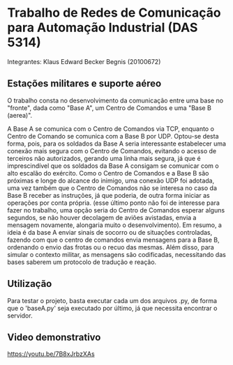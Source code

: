 # Trabalho de Redes de Comunicação para Automação Industrial (DAS 5314)

Integrantes: Klaus Edward Becker Begnis (20100672)

## Estações militares e suporte aéreo

O trabalho consta no desenvolvimento da comunicação entre uma base no "fronte", dada como "Base A", um Centro de Comandos e uma "Base B (aerea)".

A Base A se comunica com o Centro de Comandos via TCP, enquanto o Centro de Comando se comunica com a Base B por UDP. Optou-se desta forma, pois, para os soldados da Base A seria interessante estabelecer uma conexão mais segura com o Centro de Comandos, evitando o acesso de terceiros não autorizados, gerando uma linha mais segura, já que é imprescindível que os soldados da Base A consigam se comunicar com o alto escalão do exército. Como o Centro de Comandos e a Base B são próximas e longe do alcance do inimigo, uma conexão UDP foi adotada, uma vez também que o Centro de Comandos não se interesa no caso da Base B receber as instruções, já que poderia, de outra forma iniciar as operações por conta própria. (esse último ponto não foi de interesse para fazer no trabalho, uma opção seria do Centro de Comandos esperar alguns segundos, se não houver decolagem de aviões avistadas, envia a mensagem novamente, alongaria muito o desenvolvimento). Em resumo, a ideia é da base A enviar sinais de socorro ou de situações controladas, fazendo com que o centro de comandos envia mensagens para a Base B, ordenando o envio das frotas ou o recuo das mesmas. Além disso, para simular o contexto militar, as mensagens são codificadas, necessitando das bases saberem um protocolo de tradução e reação.

## Utilização

Para testar o projeto, basta executar cada um dos arquivos .py, de forma que o 'baseA.py' seja executado por último, já que necessita encontrar o servidor.

## Video demonstrativo

https://youtu.be/7B8xJrbzXAs